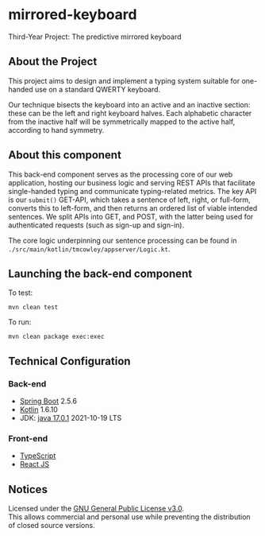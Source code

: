 # mirrored-keyboard

Third-Year Project: The predictive mirrored keyboard

## About the Project

This project aims to design and implement a typing system suitable for one-handed use on a standard QWERTY keyboard.

Our technique bisects the keyboard into an active and an inactive section: these can be the left and right keyboard
halves. Each alphabetic character from the inactive half will be symmetrically mapped to the active half, according to
hand symmetry.

## About this component

This back-end component serves as the processing core of our web application, hosting our business logic and serving REST APIs that facilitate
single-handed typing and communicate typing-related metrics. The key API is our `submit()` GET-API, which takes a
sentence of left, right, or full-form, converts this to left-form, and then returns an ordered list of viable intended sentences.
We split APIs into GET, and POST, with the latter being used for authenticated requests (such as sign-up and sign-in).

The core logic underpinning our sentence processing can be found in `./src/main/kotlin/tmcowley/appserver/Logic.kt`.

## Launching the back-end component

To test: <br />

```
mvn clean test
```

To run: <br />

```
mvn clean package exec:exec
```

## Technical Configuration

### Back-end

- [Spring Boot](https://spring.io/projects/spring-boot) 2.5.6
- [Kotlin](https://kotlinlang.org/) 1.6.10
- JDK: [java 17.0.1](https://openjdk.java.net/projects/jdk/17/) 2021-10-19 LTS

### Front-end

- [TypeScript](https://www.typescriptlang.org/)
- [React JS](https://reactjs.org/)

## Notices

Licensed under the [GNU General Public License v3.0](https://www.gnu.org/licenses/gpl-3.0.en.html).
<br />
This allows commercial and personal use while preventing the distribution of closed source versions.
